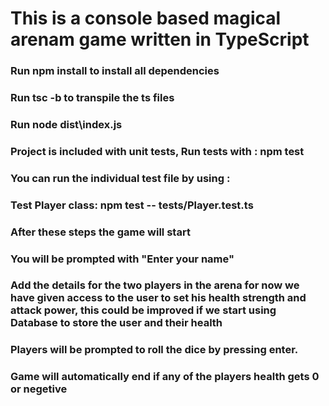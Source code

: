 # This is a console based magical arenam game written in TypeScript

### Run npm install to install all dependencies

### Run tsc -b to transpile the ts files

### Run node dist\index.js

### Project is included with unit tests, Run tests with : npm test

### You can run the individual test file by using :

### Test Player class: npm test -- tests/Player.test.ts

### After these steps the game will start

### You will be prompted with "Enter your name"

### Add the details for the two players in the arena for now we have given access to the user to set his health strength and attack power, this could be improved if we start using Database to store the user and their health

### Players will be prompted to roll the dice by pressing enter.

### Game will automatically end if any of the players health gets 0 or negetive
